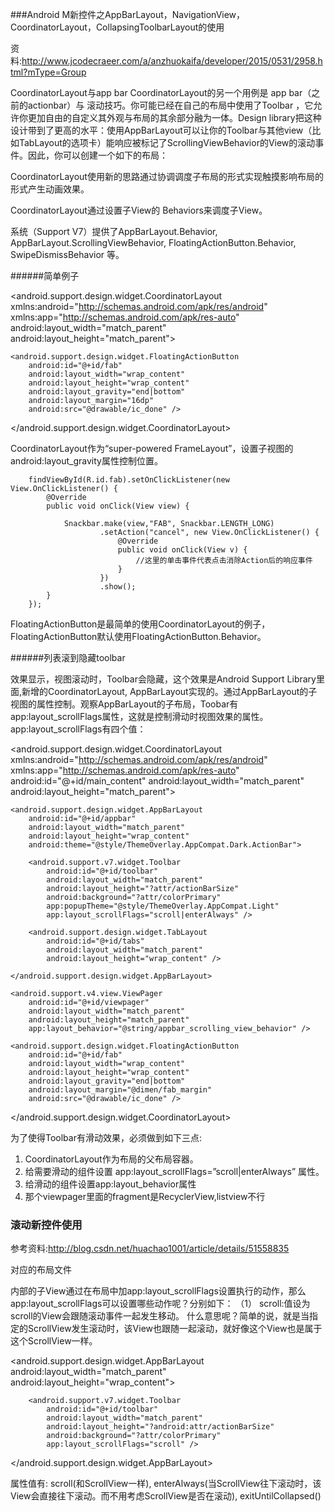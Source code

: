 ###Android M新控件之AppBarLayout，NavigationView，CoordinatorLayout，CollapsingToolbarLayout的使用

资料:http://www.jcodecraeer.com/a/anzhuokaifa/developer/2015/0531/2958.html?mType=Group


CoordinatorLayout与app bar
CoordinatorLayout的另一个用例是 app bar（之前的actionbar）与 滚动技巧。你可能已经在自己的布局中使用了Toolbar ，它允许你更加自由的自定义其外观与布局的其余部分融为一体。Design library把这种设计带到了更高的水平：使用AppBarLayout可以让你的Toolbar与其他view（比如TabLayout的选项卡）能响应被标记了ScrollingViewBehavior的View的滚动事件。因此，你可以创建一个如下的布局：


CoordinatorLayout使用新的思路通过协调调度子布局的形式实现触摸影响布局的形式产生动画效果。

CoordinatorLayout通过设置子View的 Behaviors来调度子View。 

系统（Support V7）提供了AppBarLayout.Behavior, AppBarLayout.ScrollingViewBehavior, FloatingActionButton.Behavior, SwipeDismissBehavior<V extends View> 等。


######简单例子

<?xml version="1.0" encoding="utf-8"?>
<android.support.design.widget.CoordinatorLayout
    xmlns:android="http://schemas.android.com/apk/res/android"
    xmlns:app="http://schemas.android.com/apk/res-auto"
    android:layout_width="match_parent"
    android:layout_height="match_parent">


    <android.support.design.widget.FloatingActionButton
        android:id="@+id/fab"
        android:layout_width="wrap_content"
        android:layout_height="wrap_content"
        android:layout_gravity="end|bottom"
        android:layout_margin="16dp"
        android:src="@drawable/ic_done" />

</android.support.design.widget.CoordinatorLayout>


CoordinatorLayout作为“super-powered FrameLayout”，设置子视图的android:layout_gravity属性控制位置。

         
          

        findViewById(R.id.fab).setOnClickListener(new View.OnClickListener() {
            @Override
            public void onClick(View view) {

                Snackbar.make(view,"FAB", Snackbar.LENGTH_LONG)
                        .setAction("cancel", new View.OnClickListener() {
                            @Override
                            public void onClick(View v) {
                                //这里的单击事件代表点击消除Action后的响应事件
                            }
                        })
                        .show();
            }
        });

FloatingActionButton是最简单的使用CoordinatorLayout的例子，FloatingActionButton默认使用FloatingActionButton.Behavior。



######列表滚到隐藏toolbar

效果显示，视图滚动时，Toolbar会隐藏，这个效果是Android Support Library里面,新增的CoordinatorLayout, AppBarLayout实现的。通过AppBarLayout的子视图的属性控制。观察AppBarLayout的子布局，Toobar有app:layout_scrollFlags属性，这就是控制滑动时视图效果的属性。app:layout_scrollFlags有四个值：

<android.support.design.widget.CoordinatorLayout xmlns:android="http://schemas.android.com/apk/res/android"
    xmlns:app="http://schemas.android.com/apk/res-auto"
    android:id="@+id/main_content"
    android:layout_width="match_parent"
    android:layout_height="match_parent">

    <android.support.design.widget.AppBarLayout
        android:id="@+id/appbar"
        android:layout_width="match_parent"
        android:layout_height="wrap_content"
        android:theme="@style/ThemeOverlay.AppCompat.Dark.ActionBar">

        <android.support.v7.widget.Toolbar
            android:id="@+id/toolbar"
            android:layout_width="match_parent"
            android:layout_height="?attr/actionBarSize"
            android:background="?attr/colorPrimary"
            app:popupTheme="@style/ThemeOverlay.AppCompat.Light"
            app:layout_scrollFlags="scroll|enterAlways" />

        <android.support.design.widget.TabLayout
            android:id="@+id/tabs"
            android:layout_width="match_parent"
            android:layout_height="wrap_content" />

    </android.support.design.widget.AppBarLayout>

    <android.support.v4.view.ViewPager
        android:id="@+id/viewpager"
        android:layout_width="match_parent"
        android:layout_height="match_parent"
        app:layout_behavior="@string/appbar_scrolling_view_behavior" />

    <android.support.design.widget.FloatingActionButton
        android:id="@+id/fab"
        android:layout_width="wrap_content"
        android:layout_height="wrap_content"
        android:layout_gravity="end|bottom"
        android:layout_margin="@dimen/fab_margin"
        android:src="@drawable/ic_done" />

</android.support.design.widget.CoordinatorLayout>

为了使得Toolbar有滑动效果，必须做到如下三点: 
1. CoordinatorLayout作为布局的父布局容器。 
2. 给需要滑动的组件设置 app:layout_scrollFlags=”scroll|enterAlways” 属性。 
3. 给滑动的组件设置app:layout_behavior属性
4. 那个viewpager里面的fragment是RecyclerView,listview不行


### 滚动新控件使用

参考资料:http://blog.csdn.net/huachao1001/article/details/51558835

对应的布局文件

内部的子View通过在布局中加app:layout_scrollFlags设置执行的动作，那么app:layout_scrollFlags可以设置哪些动作呢？分别如下：
（1） scroll:值设为scroll的View会跟随滚动事件一起发生移动。
什么意思呢？简单的说，就是当指定的ScrollView发生滚动时，该View也跟随一起滚动，就好像这个View也是属于这个ScrollView一样。

<android.support.design.widget.AppBarLayout
        android:layout_width="match_parent"
        android:layout_height="wrap_content">

        <android.support.v7.widget.Toolbar
            android:id="@+id/toolbar"
            android:layout_width="match_parent"
            android:layout_height="?android:attr/actionBarSize"
            android:background="?attr/colorPrimary"
            app:layout_scrollFlags="scroll" />
</android.support.design.widget.AppBarLayout>

属性值有:
    scroll(和ScrollView一样),
    enterAlways(当ScrollView往下滚动时，该View会直接往下滚动。而不用考虑ScrollView是否在滚动),
    exitUntilCollapsed()

